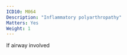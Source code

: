 ```yaml
---
ICD10: M064
Description: "Inflammatory polyarthropathy"
Matters: Yes
Weight: 1
---
```

If airway involved
